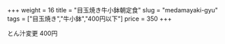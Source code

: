 +++
weight = 16
title  = "目玉焼き牛小鉢朝定食"
slug   = "medamayaki-gyu"
tags   = ["目玉焼き","牛小鉢","400円以下"]
price  = 350
+++

とん汁変更 400円